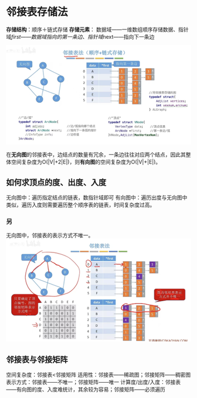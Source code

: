 


# 邻接表存储法
**存储结构**：顺序＋链式存储
**存储元素**： 数据域——一维数组顺序存储数据、指针域*first——数据域指向的第一条边、指针域*next——指向下一条边

![输入图片说明](/imgs/2025-07-04/JXwR3HJo9te6WnzF.jpeg)

在**无向图**的邻接表中，边结点的数量有冗余，一条边往往对应两个结点，因此其整体空间复杂度为O(|V|+2|E|)，则**有向图**的空间复杂度为O(|V|+|E|)。

## 如何求顶点的度、出度、入度
无向图中：遍历指定结点的链表，数指针域即可
有向图中：遍历出度与无向图中类似，遍历入度则需要遍历整个顺序表的链表，时间复杂度过高。

### 另
无向图中，邻接表的表示方式不唯一。
![输入图片说明](/imgs/2025-07-04/vIA1Tpu983YsL1TC.jpeg)


## 邻接表与邻接矩阵
空间复杂度：邻接表<邻接矩阵
适用性：邻接表——稀疏图；邻接矩阵——稠密图
表示方式：邻接表——不唯一；邻接矩阵——唯一
计算度/出度/入度：邻接表——有向图的度、入度难统计，其余较为容易；邻接矩阵——必须遍历
<!--stackedit_data:
eyJoaXN0b3J5IjpbMjA4NzUwNTMyNiwtMzc5MDM4NDYsLTY3NT
AyODQ5MCwxNTEwOTEyMTc2LDIwNDAyOTc2MjJdfQ==
-->
